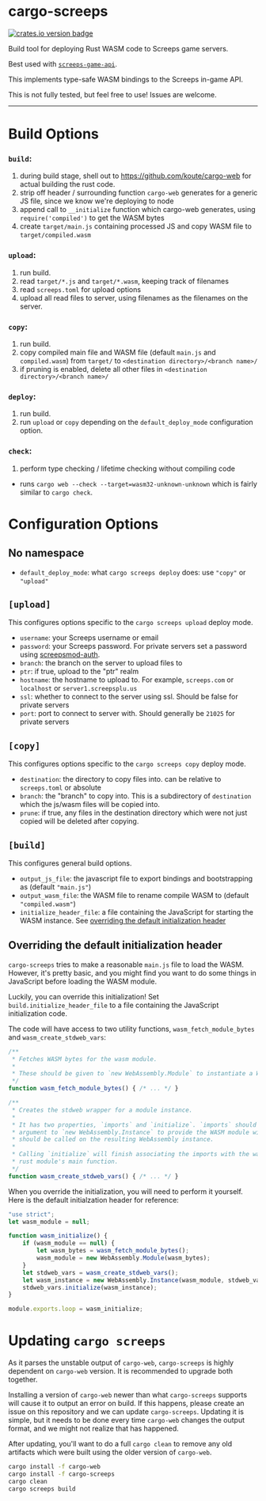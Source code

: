 cargo-screeps
=============

[![crates.io version badge][cratesio-badge]][crate]

Build tool for deploying Rust WASM code to Screeps game servers.

Best used with [`screeps-game-api`].

This implements type-safe WASM bindings to the Screeps in-game API.

This is not fully tested, but feel free to use! Issues are welcome.

---

# Build Options

### `build`:

1. during build stage, shell out to https://github.com/koute/cargo-web for actual building the rust code.
2. strip off header / surrounding function `cargo-web` generates for a generic JS file, since we know we're deploying to node
3. append call to `__initialize` function which cargo-web generates, using `require('compiled')` to get the WASM bytes
4. create `target/main.js` containing processed JS and copy WASM file to `target/compiled.wasm`

### `upload`:

1. run build.
2. read `target/*.js` and `target/*.wasm`, keeping track of filenames
3. read `screeps.toml` for upload options
4. upload all read files to server, using filenames as the filenames on the server.

### `copy`:

1. run build.
2. copy compiled main file and WASM file (default `main.js` and `compiled.wasm`) from `target/` to `<destination directory>/<branch name>/`
3. if pruning is enabled, delete all other files in `<destination directory>/<branch name>/`

### `deploy`:

1. run build.
2. run `upload` or `copy` depending on the `default_deploy_mode` configuration option.

### `check`:

1. perform type checking / lifetime checking without compiling code
  - runs `cargo web --check --target=wasm32-unknown-unknown` which is fairly similar to
    `cargo check`.

# Configuration Options

## No namespace

- `default_deploy_mode`: what `cargo screeps deploy` does: use `"copy"` or `"upload"`

## `[upload]`

This configures options specific to the `cargo screeps upload` deploy mode.

- `username`: your Screeps username or email
- `password`: your Screeps password. For private servers set a password using [screepsmod-auth].
- `branch`: the branch on the server to upload files to
- `ptr`: if true, upload to the "ptr" realm
- `hostname`: the hostname to upload to. For example, `screeps.com` or `localhost` or `server1.screepsplu.us`
- `ssl`: whether to connect to the server using ssl. Should be false for private servers
- `port`: port to connect to server with. Should generally be `21025` for private servers

## `[copy]`

This configures options specific to the `cargo screeps copy` deploy mode.

- `destination`: the directory to copy files into. can be relative to `screeps.toml` or absolute
- `branch`: the "branch" to copy into. This is a subdirectory of `destination` which the js/wasm files will be copied into.
- `prune`: if true, any files in the destination directory which were not just copied will be deleted after copying.

## `[build]`

This configures general build options.

- `output_js_file`: the javascript file to export bindings and bootstrapping as (default `"main.js"`)
- `output_wasm_file`: the WASM file to rename compile WASM to (default `"compiled.wasm"`)
- `initialize_header_file`: a file containing the JavaScript for starting the WASM instance. See
  [overriding the default initialization header](#overriding-the-default-initialization-header)

## Overriding the default initialization header

`cargo-screeps` tries to make a reasonable `main.js` file to load the WASM. However, it's pretty
basic, and you might find you want to do some things in JavaScript before loading the WASM module.

Luckily, you can override this initialization! Set `build.initialize_header_file` to a file containing the JavaScript initialization code.

The code will have access to two utility functions, `wasm_fetch_module_bytes` and `wasm_create_stdweb_vars`:

```js
/**
 * Fetches WASM bytes for the wasm module.
 *
 * These should be given to `new WebAssembly.Module` to instantiate a WebAssembly module.
 */
function wasm_fetch_module_bytes() { /* ... */ }

/**
 * Creates the stdweb wrapper for a module instance.
 *
 * It has two properties, `imports` and `initialize`. `imports` should be passed as the second
 * argument to `new WebAssembly.Instance` to provide the WASM module with imports, and `initialize`
 * should be called on the resulting WebAssembly instance.
 *
 * Calling `initialize` will finish associating the imports with the wasm module, and will call the
 * rust module's main function.
 */
function wasm_create_stdweb_vars() { /* ... */ }
```

When you override the initialization, you will need to perform it yourself. Here is the default initialzation header for reference:

```js
"use strict";
let wasm_module = null;

function wasm_initialize() {
    if (wasm_module == null) {
        let wasm_bytes = wasm_fetch_module_bytes();
        wasm_module = new WebAssembly.Module(wasm_bytes);
    }
    let stdweb_vars = wasm_create_stdweb_vars();
    let wasm_instance = new WebAssembly.Instance(wasm_module, stdweb_vars.imports);
    stdweb_vars.initialize(wasm_instance);
}

module.exports.loop = wasm_initialize;
```

# Updating `cargo screeps`

As it parses the unstable output of `cargo-web`, `cargo-screeps` is highly dependent on `cargo-web`
version. It is recommended to upgrade both together.

Installing a version of `cargo-web` newer than what `cargo-screeps` supports will cause it to
output an error on build. If this happens, please create an issue on this repository and we can
update `cargo-screeps`. Updating it is simple, but it needs to be done every time `cargo-web`
changes the output format, and we might not realize that has happened.

After updating, you'll want to do a full `cargo clean` to remove any old artifacts which were built
using the older version of `cargo-web`.

```sh
cargo install -f cargo-web
cargo install -f cargo-screeps
cargo clean
cargo screeps build
```

[cratesio-badge]: http://meritbadge.herokuapp.com/cargo-screeps
[crate]: https://crates.io/crates/cargo-screeps/
[`screeps-game-api`]: https://github.com/daboross/screeps-in-rust-via-wasm/
[screepsmod-auth]: https://www.npmjs.com/package/screepsmod-auth

